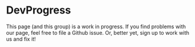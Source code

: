 # DevProgress

This page (and this group) is a work in progress. If you find problems with our page, feel free to file a Github issue. Or, better yet, sign up to work with us and fix it!
